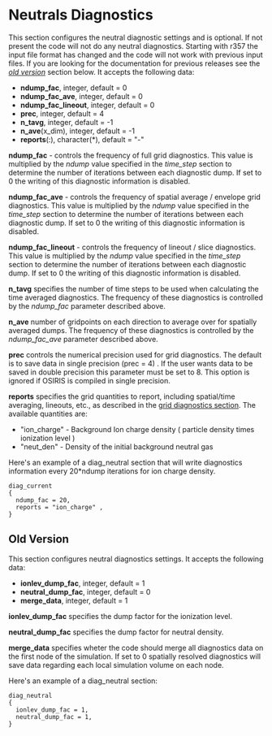 # Neutrals Diagnostics

This section configures the neutral diagnostic settings and is optional.
If not present the code will not do any neutral diagnostics. Starting
with r357 the input file format has changed and the code will not work
with previous input files. If you are looking for the documentation for
previous releases see the [*old version*](#old-version)
section below. It accepts the following data:

- **ndump_fac**, integer, default = 0
- **ndump_fac_ave**, integer, default = 0
- **ndump_fac_lineout**, integer, default = 0
- **prec**, integer, default = 4
- **n_tavg**, integer, default = -1
- **n_ave**(x_dim), integer, default = -1
- **reports**(:), character(\*), default = "-"

**ndump_fac** - controls the frequency of full grid diagnostics. This
value is multiplied by the *ndump* value specified in the *time_step*
section to determine the number of iterations between each diagnostic
dump. If set to 0 the writing of this diagnostic information is
disabled.

**ndump_fac_ave** - controls the frequency of spatial average / envelope
grid diagnostics. This value is multiplied by the *ndump* value
specified in the *time_step* section to determine the number of
iterations between each diagnostic dump. If set to 0 the writing of this
diagnostic information is disabled.

**ndump_fac_lineout** - controls the frequency of lineout / slice
diagnostics. This value is multiplied by the *ndump* value specified in
the *time_step* section to determine the number of iterations between
each diagnostic dump. If set to 0 the writing of this diagnostic
information is disabled.

**n_tavg** specifies the number of time steps to be used when
calculating the time averaged diagnostics. The frequency of these
diagnostics is controlled by the *ndump_fac* parameter described above.

**n_ave** number of gridpoints on each direction to average over for
spatially averaged dumps. The frequency of these diagnostics is
controlled by the *ndump_fac_ave* parameter described above.

**prec** controls the numerical precision used for grid diagnostics. The
default is to save data in single precision (prec = 4) . If the user
wants data to be saved in double precision this parameter must be set to
8. This option is ignored if OSIRIS is compiled in single precision.

**reports** specifies the grid quantities to report, including
spatial/time averaging, lineouts, etc., as described in the [grid
diagnostics section](:Reference_Guide:_Grid_Diagnostics "wikilink"). The
available quantities are:

- "ion_charge" - Background Ion charge density ( particle density times
  ionization level )
- "neut_den" - Density of the initial background neutral gas

Here's an example of a diag_neutral section that will write diagnostics
information every 20\*ndump iterations for ion charge density.

```text
diag_current
{
  ndump_fac = 20,
  reports = "ion_charge" , 
}
```

## Old Version

This section configures neutral diagnostics settings. It accepts the
following data:

- **ionlev_dump_fac**, integer, default = 1
- **neutral_dump_fac**, integer, default = 0
- **merge_data**, integer, default = 1

**ionlev_dump_fac** specifies the dump factor for the ionization level.

**neutral_dump_fac** specifies the dump factor for neutral density.

**merge_data** specifies wheter the code should merge all diagnostics
data on the first node of the simulation. If set to 0 spatially resolved
diagnostics will save data regarding each local simulation volume on
each node.

Here's an example of a diag_neutral section:

```text
diag_neutral
{
  ionlev_dump_fac = 1,
  neutral_dump_fac = 1,
}
```
